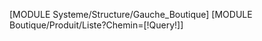 <!--Boutique/Categorie/Default-->
[MODULE Systeme/Structure/Gauche_Boutique]
[MODULE Boutique/Produit/Liste?Chemin=[!Query!]]